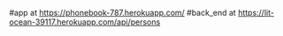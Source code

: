 #app at https://phonebook-787.herokuapp.com/
#back_end at https://lit-ocean-39117.herokuapp.com/api/persons
